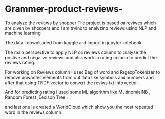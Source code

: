 # Grammer-product-reviews-
To analyze the reviews by shopper
The project is based on reviwes which are given by shoppers and I am trying to analyzing reviews using NLP and machine learning

The data I downloaded from kaggle and import in jupyter notebook

The main perspective to apply NLP on reviews column to analyse the postive and negative reviews and also work in rating column to predict the reviews rating.


For working on Reviews column I used Bag of word and RegexpTokenizer to remove unwanted elements from out data like symbols and numbers and after that using TFIDF vector to convert the reviws txt into vector .

And for predicting rating I used some ML algorithm like MultinomialNB , Random Forest ,Decison Tree .

and last one is created a WorldCloud which show you the most repeated word in the reviews column .



